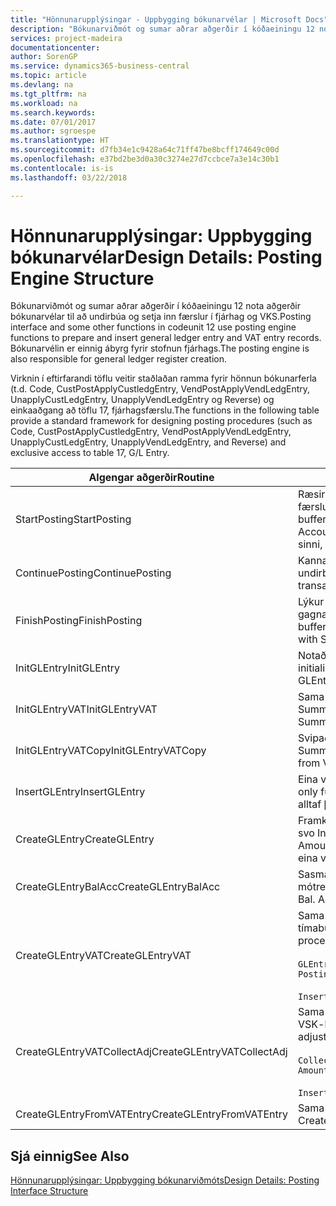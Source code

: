 ```yaml
---
title: "Hönnunarupplýsingar - Uppbygging bókunarvélar | Microsoft Docs"
description: "Bókunarviðmót og sumar aðrar aðgerðir í kóðaeiningu 12 nota aðgerðir bókunarvélar til að undirbúa og setja inn færslur í fjárhag og VKS. Bókunarvélin er einnig ábyrg fyrir stofnun fjárhags."
services: project-madeira
documentationcenter: 
author: SorenGP
ms.service: dynamics365-business-central
ms.topic: article
ms.devlang: na
ms.tgt_pltfrm: na
ms.workload: na
ms.search.keywords: 
ms.date: 07/01/2017
ms.author: sgroespe
ms.translationtype: HT
ms.sourcegitcommit: d7fb34e1c9428a64c71ff47be8bcff174649c00d
ms.openlocfilehash: e37bd2be3d0a30c3274e27d7ccbce7a3e14c30b1
ms.contentlocale: is-is
ms.lasthandoff: 03/22/2018

---
```

# <a name="design-details-posting-engine-structure"></a><span data-ttu-id="6c3f3-104">Hönnunarupplýsingar: Uppbygging bókunarvélar</span><span class="sxs-lookup"><span data-stu-id="6c3f3-104">Design Details: Posting Engine Structure</span></span>
<span data-ttu-id="6c3f3-105">Bókunarviðmót og sumar aðrar aðgerðir í kóðaeiningu 12 nota aðgerðir bókunarvélar til að undirbúa og setja inn færslur í fjárhag og VKS.</span><span class="sxs-lookup"><span data-stu-id="6c3f3-105">Posting interface and some other functions in codeunit 12 use posting engine functions to prepare and insert general ledger entry and VAT entry records.</span></span> <span data-ttu-id="6c3f3-106">Bókunarvélin er einnig ábyrg fyrir stofnun fjárhags.</span><span class="sxs-lookup"><span data-stu-id="6c3f3-106">The posting engine is also responsible for general ledger register creation.</span></span>  
  
 <span data-ttu-id="6c3f3-107">Virknin í eftirfarandi töflu veitir staðlaðan ramma fyrir hönnun bókunarferla (t.d. Code, CustPostApplyCustledgEntry, VendPostApplyVendLedgEntry, UnapplyCustLedgEntry, UnapplyVendLedgEntry og Reverse) og einkaaðgang að töflu 17, fjárhagsfærslu.</span><span class="sxs-lookup"><span data-stu-id="6c3f3-107">The functions in the following table provide a standard framework for designing posting procedures (such as Code, CustPostApplyCustledgEntry, VendPostApplyVendLedgEntry, UnapplyCustLedgEntry, UnapplyVendLedgEntry, and Reverse) and exclusive access to table 17, G/L Entry.</span></span>  
  
|<span data-ttu-id="6c3f3-108">Algengar aðgerðir</span><span class="sxs-lookup"><span data-stu-id="6c3f3-108">Routine</span></span>|<span data-ttu-id="6c3f3-109">Description</span><span class="sxs-lookup"><span data-stu-id="6c3f3-109">Description</span></span>|  
|-------------|---------------------------------------|  
|<span data-ttu-id="6c3f3-110">StartPosting</span><span class="sxs-lookup"><span data-stu-id="6c3f3-110">StartPosting</span></span>|<span data-ttu-id="6c3f3-111">Ræsir bókunarbiðminni TempGLEntryBuf, læsir fjárhagsfærslu og töflu VSK-færslu, og ræsir reikningstímabil, fjárhagsdagbók og gengi.</span><span class="sxs-lookup"><span data-stu-id="6c3f3-111">Initializes posting buffer TempGLEntryBuf, locks G/L Entry and VAT Entry tables, and initializes Accounting Period, G/L Register, and Exchange Rate.</span></span> <span data-ttu-id="6c3f3-112">Ætti að kalla aðeins á einu sinni, NextEntryNo er þá 0.</span><span class="sxs-lookup"><span data-stu-id="6c3f3-112">Should be called only once, then NextEntryNo is 0.</span></span>|  
|<span data-ttu-id="6c3f3-113">ContinuePosting</span><span class="sxs-lookup"><span data-stu-id="6c3f3-113">ContinuePosting</span></span>|<span data-ttu-id="6c3f3-114">Kannar og bókar óinnleystan VSK fyrir fyrri færslu eykur NextTransactionNo og undirbýr bókun næstu línu.</span><span class="sxs-lookup"><span data-stu-id="6c3f3-114">Checks and posts unrealized VAT for previous transaction increment NextTransactionNo and prepares post of next line.</span></span>|  
|<span data-ttu-id="6c3f3-115">FinishPosting</span><span class="sxs-lookup"><span data-stu-id="6c3f3-115">FinishPosting</span></span>|<span data-ttu-id="6c3f3-116">Lýkur bókun með því að setja inn fjárhagsfærslur úr tímabundnu skyndimynni í gagnagrunnstöflu.</span><span class="sxs-lookup"><span data-stu-id="6c3f3-116">Completes posting by inserting G/L entries from temporary buffer into database table.</span></span> <span data-ttu-id="6c3f3-117">Alltaf notað ásamt StartPosting.</span><span class="sxs-lookup"><span data-stu-id="6c3f3-117">Always used together with StartPosting.</span></span> <span data-ttu-id="6c3f3-118">Leita að ósamræmi.</span><span class="sxs-lookup"><span data-stu-id="6c3f3-118">Checks for inconsistencies.</span></span>|  
|<span data-ttu-id="6c3f3-119">InitGLEntry</span><span class="sxs-lookup"><span data-stu-id="6c3f3-119">InitGLEntry</span></span>|<span data-ttu-id="6c3f3-120">Notað til að ræsa nýja fjárhagsfærslu fyrir Almenna færslubókarlínu.</span><span class="sxs-lookup"><span data-stu-id="6c3f3-120">Used to initialize new G/L entry for Gen. Jnl Line.</span></span> <span data-ttu-id="6c3f3-121">Skilar GLEntry sem færibreytu.</span><span class="sxs-lookup"><span data-stu-id="6c3f3-121">Returns GLEntry as parameter.</span></span>|  
|<span data-ttu-id="6c3f3-122">InitGLEntryVAT</span><span class="sxs-lookup"><span data-stu-id="6c3f3-122">InitGLEntryVAT</span></span>|<span data-ttu-id="6c3f3-123">Sama og InitGLEntry en úthlutar einnig Mótreikningur nr. og SummarizeVAT.</span><span class="sxs-lookup"><span data-stu-id="6c3f3-123">Same as InitGLEntry, but also assigns Bal. Account No. and SummarizeVAT.</span></span>|  
|<span data-ttu-id="6c3f3-124">InitGLEntryVATCopy</span><span class="sxs-lookup"><span data-stu-id="6c3f3-124">InitGLEntryVATCopy</span></span>|<span data-ttu-id="6c3f3-125">Svipað InitGLEntryVAT, en afritar einnig bókunarflokksgögn úr VSK-færslu fyrir SummarizeVAT.</span><span class="sxs-lookup"><span data-stu-id="6c3f3-125">Similar to InitGLEntryVAT, but also copies posting groups data from VAT Entry before SummarizeVAT.</span></span>|  
|<span data-ttu-id="6c3f3-126">InsertGLEntry</span><span class="sxs-lookup"><span data-stu-id="6c3f3-126">InsertGLEntry</span></span>|<span data-ttu-id="6c3f3-127">Eina virknin sem setur fjárhagsfærslu inn í altæka TempGLEntryBuf töflu.</span><span class="sxs-lookup"><span data-stu-id="6c3f3-127">The only function that inserts G/L entry into global TempGLEntryBuf table.</span></span> <span data-ttu-id="6c3f3-128">Notaðu alltaf þennan virkni til að setja inn.</span><span class="sxs-lookup"><span data-stu-id="6c3f3-128">Always use this function for insert.</span></span>|  
|<span data-ttu-id="6c3f3-129">CreateGLEntry</span><span class="sxs-lookup"><span data-stu-id="6c3f3-129">CreateGLEntry</span></span>|<span data-ttu-id="6c3f3-130">Framkvæmir InitGLEntry, úthlutar Viðbótarupphæð gjaldmiðils og framkvæmir svo InsertGLEntry.</span><span class="sxs-lookup"><span data-stu-id="6c3f3-130">Performs an InitGLEntry, assigns Additional Currency Amount, and then performs InsertGLEntry.</span></span> <span data-ttu-id="6c3f3-131">Skiptir út nokkrum línum af kóða fyrir eina virkni.</span><span class="sxs-lookup"><span data-stu-id="6c3f3-131">Replaces several lines of code with a single function call.</span></span>|  
|<span data-ttu-id="6c3f3-132">CreateGLEntryBalAcc</span><span class="sxs-lookup"><span data-stu-id="6c3f3-132">CreateGLEntryBalAcc</span></span>|<span data-ttu-id="6c3f3-133">Sasma og CreateGLEntry, en tengir einnig Gerð mótreiknings og Númer mótreiknings.</span><span class="sxs-lookup"><span data-stu-id="6c3f3-133">Same as CreateGLEntry, but also assigns Bal. Account Type and Bal. Account No.</span></span>|  
|<span data-ttu-id="6c3f3-134">CreateGLEntryVAT</span><span class="sxs-lookup"><span data-stu-id="6c3f3-134">CreateGLEntryVAT</span></span>|<span data-ttu-id="6c3f3-135">Sama og CreateGLEntry, en með viðbótarferli fyrir bókun flokka og vistunar í tímabundið VSK-biðminni:</span><span class="sxs-lookup"><span data-stu-id="6c3f3-135">Same as CreateGLEntry, but with additional processing for posting groups and saving to temporary VAT buffer:</span></span><br /><br /> `GLEntry.CopyPostingGroupsFromDtldCVBuf(DtldCVLedgEntryBuf,GenJnlLine."Gen. Posting Type");`<br /><br /> `InsertVATEntriesFromTemp(DtldCVLedgEntryBuf,GLEntry);`|  
|<span data-ttu-id="6c3f3-136">CreateGLEntryVATCollectAdj</span><span class="sxs-lookup"><span data-stu-id="6c3f3-136">CreateGLEntryVATCollectAdj</span></span>|<span data-ttu-id="6c3f3-137">Sama og CreateGLEntry, en með viðbótarsafni stillinga og vistunar í tímabundið VSK-biðminni:</span><span class="sxs-lookup"><span data-stu-id="6c3f3-137">Same as CreateGLEntry, but with additional collection of adjustments and saving to temporary VAT buffer:</span></span><br /><br /> `CollectAdjustment(AdjAmount,GLEntry.Amount,GLEntry."Additional-Currency Amount",OriginalDateSet);`<br /><br /> `InsertVATEntriesFromTemp(DtldCVLedgEntryBuf,GLEntry);`|  
|<span data-ttu-id="6c3f3-138">CreateGLEntryFromVATEntry</span><span class="sxs-lookup"><span data-stu-id="6c3f3-138">CreateGLEntryFromVATEntry</span></span>|<span data-ttu-id="6c3f3-139">Sama og CreateGLEntry, en afritar einnig bókunarflokka úr VSK-færslu.</span><span class="sxs-lookup"><span data-stu-id="6c3f3-139">Same as CreateGLEntry, but also copies posting groups from VAT entry.</span></span>|  
  
## <a name="see-also"></a><span data-ttu-id="6c3f3-140">Sjá einnig</span><span class="sxs-lookup"><span data-stu-id="6c3f3-140">See Also</span></span>  
 [<span data-ttu-id="6c3f3-141">Hönnunarupplýsingar: Uppbygging bókunarviðmóts</span><span class="sxs-lookup"><span data-stu-id="6c3f3-141">Design Details: Posting Interface Structure</span></span>](design-details-posting-interface-structure.md)
